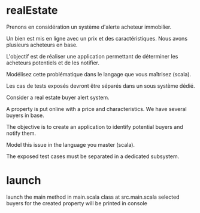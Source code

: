 # realEstate

Prenons en considération un système d'alerte acheteur immobilier.

Un bien est mis en ligne avec un prix et des caractéristiques. Nous avons plusieurs acheteurs en base.

L'objectif est de réaliser une application permettant de déterminer les acheteurs potentiels et de les notifier.

Modélisez cette problématique dans le langage que vous maîtrisez (scala).

Les cas de tests exposés devront être séparés dans un sous système dédié.



Consider a real estate buyer alert system.

A property is put online with a price and characteristics. We have several buyers in base.

The objective is to create an application to identify potential buyers and notify them.

Model this issue in the language you master (scala).

The exposed test cases must be separated in a dedicated subsystem.

# launch

launch the main method in main.scala class at src.main.scala
selected buyers for the created property will be printed in console